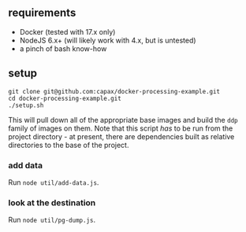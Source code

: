 ## requirements

* Docker (tested with 17.x only)
* NodeJS 6.x+ (will likely work with 4.x, but is untested)
* a pinch of bash know-how

## setup

```
git clone git@github.com:capax/docker-processing-example.git
cd docker-processing-example.git
./setup.sh
```

This will pull down all of the appropriate base images and build the `ddp` family of images on them.  Note that this script _has_ to be run from the project directory - at present, there are dependencies built as relative directories to the base of the project.

### add data
Run `node util/add-data.js`.

### look at the destination
Run `node util/pg-dump.js`.
